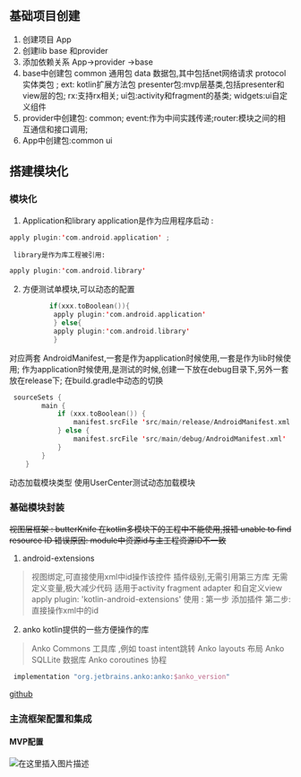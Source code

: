 ## 基础项目创建
1. 创建项目 App
2. 创建lib base 和provider
3. 添加依赖关系 App->provider ->base
4. base中创建包  common 通用包 data 数据包,其中包括net网络请求 protocol 实体类包 ; ext: kotlin扩展方法包
      presenter包:mvp层基类,包括presenter和view层的包; rx:支持rx相关;
      ui包:activity和fragment的基类; widgets:ui自定义组件
5. provider中创建包: common;    event:作为中间实践传递;router:模块之间的相互通信和接口调用;
6. App中创建包:common  ui

## 搭建模块化
### 模块化
1.  Application和library
     application是作为应用程序启动 :
```kotlin
apply plugin:'com.android.application' ; 
```
     library是作为库工程被引用:
```kotlin
apply plugin:'com.android.library'
```
2. 方便测试单模块,可以动态的配置
```kotlin
		  if(xxx.toBoolean()){
		   apply plugin:'com.android.application'
		   } else{
		   apply plugin:'com.android.library'
		   }
  ```
   对应两套 AndroidManifest,一套是作为application时候使用,一套是作为lib时候使用;
   作为application时候使用,是测试的时候,创建一下放在debug目录下,另外一套放在release下;
   在build.gradle中动态的切换


```kotlin
 sourceSets {
        main {
            if (xxx.toBoolean()) {
                manifest.srcFile 'src/main/release/AndroidManifest.xml'
            } else {
                manifest.srcFile 'src/main/debug/AndroidManifest.xml'
            }
        }
    }
```
动态加载模块类型
   使用UserCenter测试动态加载模块

### 基础模块封装
~~视图层框架 : butterKnife
在kotlin多模块下的工程中不能使用,报错 unable to find resource ID 错误原因: module中资源id与主工程资源ID不一致~~
1. android-extensions


> 视图绑定,可直接使用xml中id操作该控件
> 插件级别,无需引用第三方库
> 无需定义变量,极大减少代码
> 适用于activity fragment adapter 和自定义view
> apply plugin: 'kotlin-android-extensions'
使用 : 第一步 添加插件 第二步: 直接操作xml中的id

2. anko  kotlin提供的一些方便操作的库


> Anko Commons 工具库 ,例如 toast intent跳转
> Anko layouts 布局
> Anko SQLLite 数据库
> Anko coroutines 协程

```kotlin
 implementation "org.jetbrains.anko:anko:$anko_version"
```
[github](https://github.com/Kotlin/anko)


### 主流框架配置和集成

#### MVP配置
![在这里插入图片描述](https://img-blog.csdnimg.cn/202006141513516.png?x-oss-process=image/watermark,type_ZmFuZ3poZW5naGVpdGk,shadow_10,text_aHR0cHM6Ly9ibG9nLmNzZG4ubmV0L1lBTkdXRUlRSUFP,size_16,color_FFFFFF,t_70)

